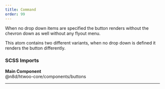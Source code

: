 ```yaml
---
title: Command
order: 99
---
```


When no drop down items are specified the button renders without the chevron down as well without any flyout menu.

This atom contains two different variants, when no drop down is defined it renders the button differently.

### SCSS Imports

**Main Component**\
@n8d/htwoo-core/components/buttons

***